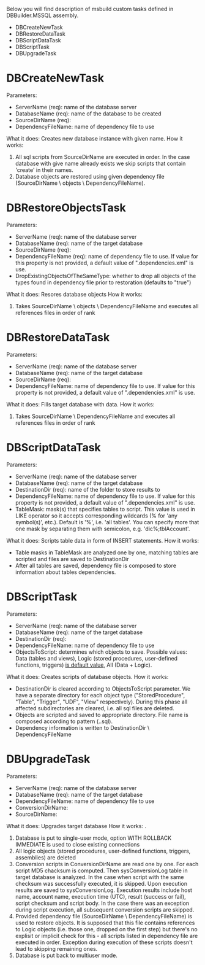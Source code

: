Below you will find description of msbuild custom tasks defined in DBBuilder.MSSQL assembly.

  * DBCreateNewTask
  * DBRestoreDataTask
  * DBScriptDataTask
  * DBScriptTask
  * DBUpgradeTask

# DBCreateNewTask #
Parameters:

  * ServerName (req): name of the database server
  * DatabaseName (req): name of the database to be created
  * SourceDirName (req):
  * DependencyFileName: name of dependency file to use

What it does: Creates new database instance with given name.
How it works:

  1. All sql scripts from SourceDirName are executed in order. In the case database with give name already exists we skip scripts that contain 'create' in their names.
  1. Database objects are restored using given dependency file (SourceDirName \ objects \ DependencyFileName).

# DBRestoreObjectsTask #
Parameters:

  * ServerName (req): name of the database server
  * DatabaseName (req): name of the target database
  * SourceDirName (req):
  * DependencyFileName (req): name of dependency file to use. If value for this property is not provided, a default value of ".dependencies.xml" is use.
  * DropExistingObjectsOfTheSameType: whether to drop all objects of the types found in dependency file prior to restoration (defaults to "true")

What it does: Resores database objects
How it works:

  1. Takes SourceDirName \ objects \ DependencyFileName and executes all references files in order of rank


# DBRestoreDataTask #
Parameters:

  * ServerName (req): name of the database server
  * DatabaseName (req): name of the target database
  * SourceDirName (req):
  * DependencyFileName: name of dependency file to use. If value for this property is not provided, a default value of ".dependencies.xml" is use.

What it does: Fills target database with data.
How it works:

  1. Takes SourceDirName \ DependencyFileName and executes all references files in order of rank


# DBScriptDataTask #
Parameters:

  * ServerName (req): name of the database server
  * DatabaseName (req): name of the target database
  * DestinationDir (req): name of the folder to store results to
  * DependencyFileName: name of dependency file to use. If value for this property is not provided, a default value of ".dependencies.xml" is use.
  * TableMask: mask(s) that specifies tables to script. This value is used in LIKE operator so it accepts corresponding wildcards (% for 'any symbol(s)', etc.). Default is '%', i.e. 'all tables'. You can specify more that one mask by separating them with semicolon, e.g. 'dic%;tblAccount'.

What it does: Scripts table data in form of INSERT statements.
How it works:

  * Table masks in TableMask are analyzed one by one, matching tables are scripted and files are saved to DestinationDir
  * After all tables are saved, dependency file is composed to store information about tables dependencies.



# DBScriptTask #
Parameters:

  * ServerName (req): name of the database server
  * DatabaseName (req): name of the target database
  * DestinationDir (req):
  * DependencyFileName: name of dependency file to use
  * ObjectsToScript: determines which objects to save. Possible values: Data (tables and views), Logic (stored procedures, user-defined functions, triggers) [is default value](this.md), All (Data + Logic).

What it does: Creates scripts of database objects.
How it works:

  * DestinationDir is cleared according to ObjectsToScript parameter. We have a separate directory for each object type ("StoredProcedure", "Table", "Trigger", "UDF", "View" respectively). During this phase all affected subdirectories are cleared, i.e. all sql files are deleted.
  * Objects are scripted and saved to appropriate directory. File name is composed according to pattern (..sql).
  * Dependency information is written to DestinationDir \ DependencyFileName



# DBUpgradeTask #
Parameters:

  * ServerName (req): name of the database server
  * DatabaseName (req): name of the target database
  * DependencyFileName: name of dependency file to use
  * ConversionDirName:
  * SourceDirName:


What it does: Upgrades target database
How it works: .

  1. Database is put to single-user mode, option WITH ROLLBACK IMMEDIATE is used to close existing connections
  1. All logic objects (stored procedures, user-defined functions, triggers, assemblies) are deleted
  1. Conversion scripts in ConversionDirName are read one by one. For each script MD5 chacksum is computed. Then sysConversionLog table in target database is analyzed. In the case when script with the same checksum was successfully executed, it is skipped. Upon execution results are saved to sysConversionLog. Execution results include host name, account name, execution time (UTC), result (success or fail), script checksum and script body. In the case there was an exception during script execution, all subsequent conversion scripts are skipped.
  1. Provided dependency file (SourceDirName \ DependencyFileName) is used to restore objects. It is supposed that this file contains references to Logic objects (i.e. those one, dropped on the first step) but there's no explisit or implicit check for this - all scripts listed in dependency file are executed in order. Exception during execution of these scripts doesn't lead to skipping remaining ones.
  1. Database is put back to multiuser mode.